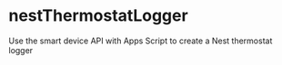 # nestThermostatLogger
Use the smart device API with Apps Script to create a Nest thermostat logger
